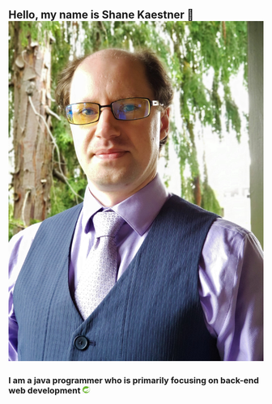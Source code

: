## Hello, my name is Shane Kaestner 🌇 ![my picture](/images/Online-Shane.jpg#picture "Shane")

### I am a java programmer who is primarily focusing on back-end web development <img src="images/Spring.jpg" alt="spring logo" title="Spring" width="15">


<!-- <img align="right" src="images/Online-Shane.jpg#picture" alt="My picture" title="Shane" width="150" height="200" /> -->

